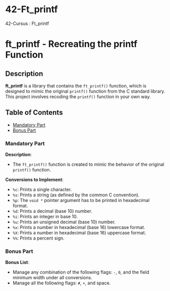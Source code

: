 # 42-Ft_printf
42-Cursus : Ft_printf
# ft_printf - Recreating the printf Function

## Description
**ft_printf** is a library that contains the `ft_printf()` function, which is designed to mimic the original `printf()` function from the C standard library. This project involves recoding the `printf()` function in your own way.

## Table of Contents
- [Mandatory Part](#mandatory-part)
- [Bonus Part](#bonus-part)

### Mandatory Part

**Description**:
- The `ft_printf()` function is created to mimic the behavior of the original `printf()` function.

**Conversions to Implement**:
- `%c`: Prints a single character.
- `%s`: Prints a string (as defined by the common C convention).
- `%p`: The `void *` pointer argument has to be printed in hexadecimal format.
- `%d`: Prints a decimal (base 10) number.
- `%i`: Prints an integer in base 10.
- `%u`: Prints an unsigned decimal (base 10) number.
- `%x`: Prints a number in hexadecimal (base 16) lowercase format.
- `%X`: Prints a number in hexadecimal (base 16) uppercase format.
- `%%`: Prints a percent sign.

### Bonus Part

**Bonus List**:
- Manage any combination of the following flags: `-`, `0`, and the field minimum width under all conversions.
- Manage all the following flags: `#`, `+`, and space.
